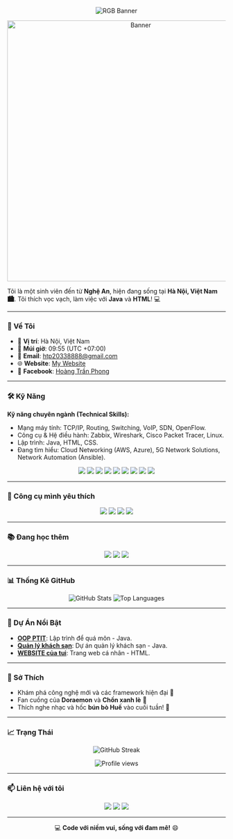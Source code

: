 <p align="center">
  <img src="https://readme-typing-svg.herokuapp.com?font=Fira+Code&size=20&duration=5000&pause=1000&colorMode=gradient&gradientColors=FF0000,FF7F00,FFFF00,00FF00,0000FF,4B0082,9400D3&width=1000&lines=Xin+chào!+Tôi+là+Hoàng+Trần+Phong+👋+~+Sinh+viên+thích+đồ+công+nghệ+từ+Nghệ+An!+🚀" alt="RGB Banner">
</p>

<p align="center">
  <img src="https://media4.giphy.com/media/v1.Y2lkPTc5MGI3NjExaWhyM2tjMWxmamdjemQ4NXB2MGlxYzlybmRuaTk5cmRwaDg1NTFvZiZlcD12MV9pbnRlcm5hbF9naWZfYnlfaWQmY3Q9Zw/9FlAbDWF95S3C/giphy.gif" alt="Banner" width="600">
</p>

Tôi là một sinh viên đến từ **Nghệ An**, hiện đang sống tại **Hà Nội, Việt Nam 🏙️**. Tôi thích vọc vạch, làm việc với **Java** và **HTML**! 💻

---

### 🌟 Về Tôi

- 📍 **Vị trí**: Hà Nội, Việt Nam  
- 📅 **Múi giờ**: 09:55 (UTC +07:00)  
- 📧 **Email**: [htp20338888@gmail.com](mailto:htp20338888@gmail.com)  
- 🌐 **Website**: [My Website](https://htp8888.github.io/my-website/)  
- 📘 **Facebook**: [Hoàng Trần Phong](https://www.facebook.com/phonglanne999/)

---

### 🛠️ Kỹ Năng

**Kỹ năng chuyên ngành (Technical Skills):**

- Mạng máy tính: TCP/IP, Routing, Switching, VoIP, SDN, OpenFlow.
- Công cụ & Hệ điều hành: Zabbix, Wireshark, Cisco Packet Tracer, Linux.
- Lập trình: Java, HTML, CSS.
- Đang tìm hiểu: Cloud Networking (AWS, Azure), 5G Network Solutions, Network Automation (Ansible).

<p align="center">
  <a href="https://www.java.com/"><img src="https://img.shields.io/badge/-Java-007396?style=flat-square&logo=java"/></a>
  <a href="https://developer.mozilla.org/en-US/docs/Web/HTML"><img src="https://img.shields.io/badge/-HTML-E34F26?style=flat-square&logo=html5"/></a>
  <a href="https://developer.mozilla.org/en-US/docs/Web/CSS"><img src="https://img.shields.io/badge/-CSS-1572B6?style=flat-square&logo=css3"/></a>
  <a href="https://www.kernel.org/"><img src="https://img.shields.io/badge/-Linux-FCC624?style=flat-square&logo=linux"/></a>
  <a href="https://www.wireshark.org/"><img src="https://img.shields.io/badge/-Wireshark-1679A7?style=flat-square&logo=wireshark"/></a>
  <a href="https://git-scm.com/"><img src="https://img.shields.io/badge/-Git-F05032?style=flat-square&logo=git"/></a>
  <a href="https://github.com/"><img src="https://img.shields.io/badge/-GitHub-181717?style=flat-square&logo=github"/></a>
  <a href="https://www.zabbix.com/"><img src="https://img.shields.io/badge/-Zabbix-DC382D?style=flat-square&logo=zabbix"/></a>
  <a href="https://www.netacad.com/courses/packet-tracer"><img src="https://img.shields.io/badge/-Cisco%20Packet%20Tracer-1BA0D7?style=flat-square&logo=cisco"/></a>
</p>

---

### 🧰 Công cụ mình yêu thích

<p align="center">
  <img src="https://img.shields.io/badge/Visual%20Studio%20Code-007ACC?style=flat-square&logo=visual-studio-code&logoColor=white"/>
  <img src="https://img.shields.io/badge/Postman-FF6C37?style=flat-square&logo=postman&logoColor=white"/>
  <img src="https://img.shields.io/badge/MySQL-4479A1?style=flat-square&logo=mysql&logoColor=white"/>
  <img src="https://img.shields.io/badge/Notion-000000?style=flat-square&logo=notion&logoColor=white"/>
</p>

---

### 📚 Đang học thêm

<p align="center">
  <img src="https://img.shields.io/badge/AWS%20Cloud-232F3E?style=for-the-badge&logo=amazon-aws&logoColor=white"/>
  <img src="https://img.shields.io/badge/Ansible-EE0000?style=for-the-badge&logo=ansible&logoColor=white"/>
  <img src="https://img.shields.io/badge/5G%20Networks-00BFFF?style=for-the-badge&logo=5g&logoColor=white"/>
</p>

---

### 📊 Thống Kê GitHub

<p align="center">
  <img src="https://github-readme-stats.vercel.app/api?username=HTP8888&show_icons=true&theme=midnight-purple" alt="GitHub Stats">
  <img src="https://github-readme-stats.vercel.app/api/top-langs/?username=HTP8888&layout=compact&theme=midnight-purple" alt="Top Languages">
</p>

---

### 📌 Dự Án Nổi Bật

- **[OOP PTIT](https://github.com/HTP8888/OOP-PTIT)**: Lập trình để quá môn - Java.  
- **[Quản lý khách sạn](https://github.com/HTP8888/hotel69)**: Dự án quản lý khách sạn - Java.  
- **[WEBSITE của tui](https://htp8888.github.io/my-website/)**: Trang web cá nhân - HTML.

---

### 🎯 Sở Thích

- Khám phá công nghệ mới và các framework hiện đại 🌟  
- Fan cuồng của **Doraemon** và **Chồn xanh lè** 🐾  
- Thích nghe nhạc và hốc **bún bò Huế** vào cuối tuần! 🍜

---

### 📈 Trạng Thái

<p align="center">
  <img src="https://github-readme-streak-stats.herokuapp.com/?user=HTP8888&theme=midnight-purple" alt="GitHub Streak">
</p>

<p align="center">
  <img src="https://komarev.com/ghpvc/?username=HTP8888&style=flat-square&color=blue" alt="Profile views" />
</p>

---

### 📫 Liên hệ với tôi

<p align="center">
  <a href="mailto:htp20338888@gmail.com"><img src="https://img.shields.io/badge/Gmail-D14836?style=for-the-badge&logo=gmail&logoColor=white"/></a>
  <a href="https://www.facebook.com/phonglanne999/"><img src="https://img.shields.io/badge/Facebook-1877F2?style=for-the-badge&logo=facebook&logoColor=white"/></a>
  <a href="https://github.com/HTP8888"><img src="https://img.shields.io/badge/GitHub-181717?style=for-the-badge&logo=github&logoColor=white"/></a>
</p>

---

<p align="center">
 💻 <b>Code với niềm vui, sống với đam mê!</b> 😄
</p>
